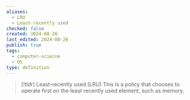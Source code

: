```yaml
---
aliases:
  - LRU
  - Least-recently used
checked: false
created: 2024-08-26
last_edited: 2024-08-26
publish: true
tags:
  - computer-sciecne
  - OS
type: definition
---
```

>[!tldr]  Least-recently used (LRU)
>This is a policy that chooses to operate first on the least recently used element, such as memory.

